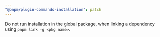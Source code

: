 ```yaml
---
"@pnpm/plugin-commands-installation": patch
---
```


Do not run installation in the global package, when linking a dependency using `pnpm link -g <pkg name>`.

